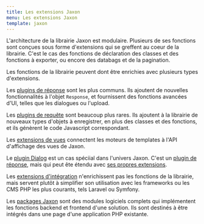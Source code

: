 ```yaml
---
title: Les extensions Jaxon
menu: Les extensions Jaxon
template: jaxon
---
```


L'architecture de la librairie Jaxon est modulaire.
Plusieurs de ses fonctions sont conçues sous forme d'extensions qui se greffent au coeur de la librairie.
C'est le cas des fonctions de déclaration des classes et des fonctions à exporter, ou encore des databags et de la pagination.

Les fonctions de la librairie peuvent dont être enrichies avec plusieurs types d'extensions.

Les [plugins de réponse](../response.html) sont les plus communs. Ils ajoutent de nouvelles fonctionnalités à l'objet `Response`, et fournissent des fonctions avancées d'UI, telles que les dialogues ou l'upload.

Les [plugins de requête](../request.html) sont beaucoup plus rares. Ils ajoutent à la librairie de nouveaux types d'objets à enregistrer, en plus des classes et des fonctions, et ils génèrent le code Javascript correspondant.

Les [extensions de vues](../views.html) connectent les moteurs de templates à l'API d'affichage des vues de Jaxon.

Le [plugin Dialog](../../ui-features/dialogs.html) est un cas spéciial dans l'univers Jaxon. C'est un [plugin de réponse](../response.html), mais qui peut ête étendu avec [ses propres extensions](../dialogs.html).

Les [extensions d'intégration](../../integrations/about.html) n'enrichissent pas les fonctions de la librairie, mais servent plutôt à simplifier son utilisation avec les frameworks ou les CMS PHP les plus courants, tels Laravel ou Symfony.

Les [packages Jaxon](../packages.html) sont des modules logiciels complets qui implémentent les fonctions backend et frontend d'une solution. Ils sont destinés à être intégrés dans une page d'une application PHP existante.
